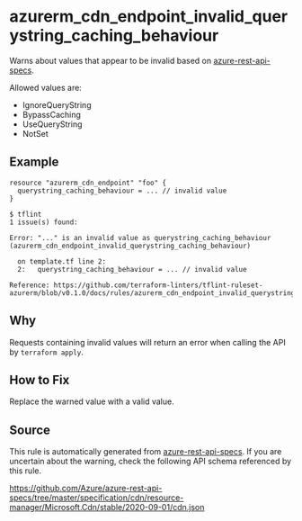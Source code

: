 <!--- This file generated by `tools/apispec-rule-gen/main.go`. DO NOT EDIT --->

# azurerm_cdn_endpoint_invalid_querystring_caching_behaviour

Warns about values that appear to be invalid based on [azure-rest-api-specs](https://github.com/Azure/azure-rest-api-specs).

Allowed values are:
- IgnoreQueryString
- BypassCaching
- UseQueryString
- NotSet

## Example

```hcl
resource "azurerm_cdn_endpoint" "foo" {
  querystring_caching_behaviour = ... // invalid value
}
```

```
$ tflint
1 issue(s) found:

Error: "..." is an invalid value as querystring_caching_behaviour (azurerm_cdn_endpoint_invalid_querystring_caching_behaviour)

  on template.tf line 2:
  2:   querystring_caching_behaviour = ... // invalid value

Reference: https://github.com/terraform-linters/tflint-ruleset-azurerm/blob/v0.1.0/docs/rules/azurerm_cdn_endpoint_invalid_querystring_caching_behaviour.md

```

## Why

Requests containing invalid values will return an error when calling the API by `terraform apply`.

## How to Fix

Replace the warned value with a valid value.

## Source

This rule is automatically generated from [azure-rest-api-specs](https://github.com/Azure/azure-rest-api-specs). If you are uncertain about the warning, check the following API schema referenced by this rule.

https://github.com/Azure/azure-rest-api-specs/tree/master/specification/cdn/resource-manager/Microsoft.Cdn/stable/2020-09-01/cdn.json
